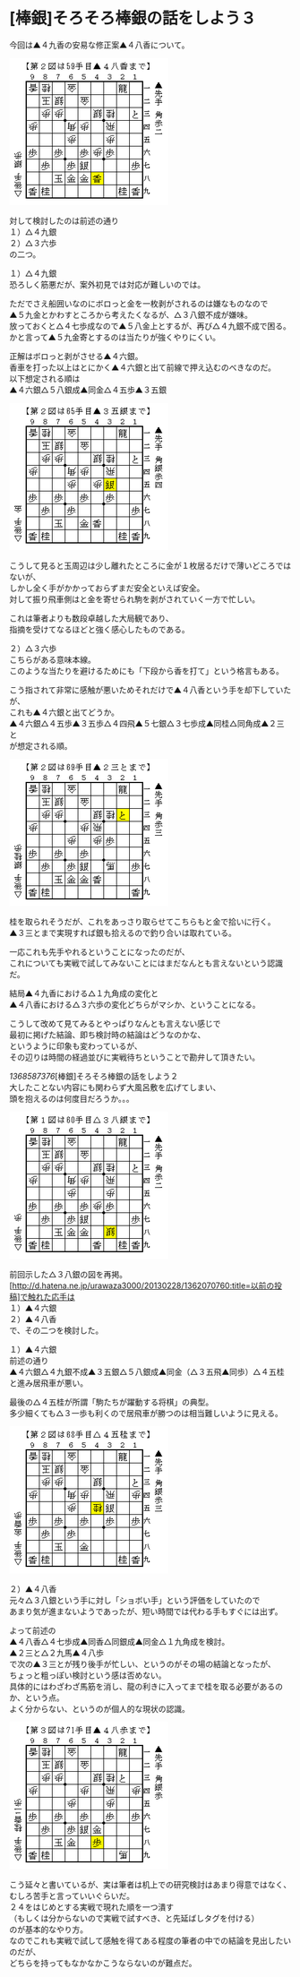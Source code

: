 # [棒銀]そろそろ棒銀の話をしよう３  

今回は▲４九香の安易な修正案▲４八香について。  

![](images/20130507233817.png)  

対して検討したのは前述の通り  
１）△４九銀  
２）△３六歩  
の二つ。  

１）△４九銀  
恐ろしく筋悪だが、案外初見では対応が難しいのでは。  

ただでさえ船囲いなのにボロっと金を一枚剥がされるのは嫌なものなので  
▲５九金とかわすところから考えたくなるが、△３八銀不成が嫌味。  
放っておくと△４七歩成なので▲５八金上とするが、再び△４九銀不成で困る。  
かと言って▲５九金寄とするのは当たりが強くやりにくい。  

正解はボロっと剥がさせる▲４六銀。  
香車を打った以上はとにかく▲４六銀と出て前線で押え込むのべきなのだ。  
以下想定される順は  
▲４六銀△５八銀成▲同金△４五歩▲３五銀  

![](images/20130516005157.png)  

こうして見ると玉周辺は少し離れたところに金が１枚居るだけで薄いどころではないが、  
しかし全く手がかかっておらずまだ安全といえば安全。  
対して振り飛車側はと金を寄せられ駒を剥がされていく一方で忙しい。  

これは筆者よりも数段卓越した大局観であり、  
指摘を受けてなるほどと強く感心したものである。  

２）△３六歩  
こちらがある意味本線。  
このような当たりを避けるためにも「下段から香を打て」という格言もある。  

こう指されて非常に感触が悪いためそれだけで▲４八香という手を却下していたが、  
これも▲４六銀と出てどうか。  
▲４六銀△４五歩▲３五歩△４四飛▲５七銀△３七歩成▲同桂△同角成▲２三と  
が想定される順。  

![](images/20130516005156.png)  

桂を取られそうだが、これをあっさり取らせてこちらもと金で拾いに行く。  
▲３三とまで実現すれば銀も拾えるので釣り合いは取れている。  

一応これも先手やれるということになったのだが、  
これについても実戦で試してみないことにはまだなんとも言えないという認識だ。  



結局▲４九香における△１九角成の変化と  
▲４八香における△３六歩の変化どちらがマシか、ということになる。  

こうして改めて見てみるとやっぱりなんとも言えない感じで  
最初に掲げた結論、即ち検討時の結論はどうなのかな、  
というように印象も変わっているが、  
その辺りは時間の経過並びに実戦待ちということで勘弁して頂きたい。  

*1368587376*[棒銀]そろそろ棒銀の話をしよう２  
大したことない内容にも関わらず大風呂敷を広げてしまい、  
頭を抱えるのは何度目だろうか。。。  

![](images/20130507233825.png)  

前回示した△３八銀の図を再掲。  
[http://d.hatena.ne.jp/urawaza3000/20130228/1362070760:title=以前の投稿]で触れた応手は  
１）▲４六銀  
２）▲４八香  
で、その二つを検討した。  

１）▲４六銀  
前述の通り  
▲４六銀△４九銀不成▲３五銀△５八銀成▲同金（△３五飛▲同歩）△４五桂  
と進み居飛車が悪い。  

最後の△４五桂が所謂「駒たちが躍動する将棋」の典型。  
多少細くても△３一歩も利くので居飛車が勝つのは相当難しいように見える。  

![](images/20130515042719.png)  

２）▲４八香  
元々△３八銀という手に対し「ショボい手」という評価をしていたので  
あまり気が進まないようであったが、短い時間では代わる手もすぐには出ず。  

よって前述の  
▲４八香△４七歩成▲同香△同銀成▲同金△１九角成を検討。  
▲２三と△２九馬▲４八歩  
で次の▲３三とが残り後手が忙しい、というのがその場の結論となったが、  
ちょっと粗っぽい検討という感は否めない。  
具体的にはわざわざ馬筋を消し、龍の利きに入ってまで桂を取る必要があるのか、という点。  
よく分からない、というのが個人的な現状の認識。  

![](images/20130515042718.png)  



こう延々と書いているが、実は筆者は机上での研究検討はあまり得意ではなく、  
むしろ苦手と言っていいぐらいだ。  
２４をはじめとする実戦で現れた順を一つ潰す  
（もしくは分からないので実戦で試すべき、と先延ばしタグを付ける）  
のが基本的なやり方。  
なのでこれも実戦で試して感触を得てある程度の筆者の中での結論を見出したいのだが、  
どちらを持ってもなかなかこうならないのが難点だ。  
